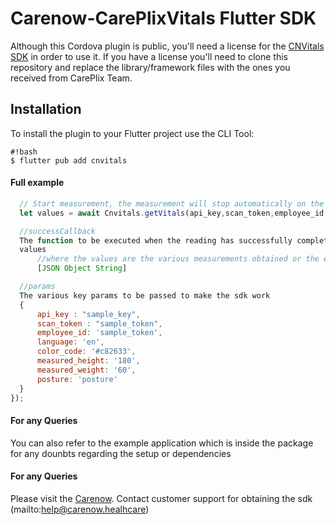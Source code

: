 # Carenow-CarePlixVitals Flutter SDK

Although this Cordova plugin is public, you'll need a license for the [CNVitals SDK](http://www.carenowvitals.com/) in order to use it.
If you have a license you'll need to clone this repository and replace the library/framework files with the ones you received from CarePlix Team.

## Installation

To install the plugin to your Flutter project use the CLI Tool:

```
#!bash
$ flutter pub add cnvitals
```

#### Full example

```javascript
  // Start measurement, the measurement will stop automatically on the end.  
  let values = await Cnvitals.getVitals(api_key,scan_token,employee_id, language, color_code, measured_height, measured_weight, posture);

  //successCallback
  The function to be executed when the reading has successfully completed or failed
  values
      //where the values are the various measurements obtained or the error occured 
      [JSON Object String]

  //params
  The various key params to be passed to make the sdk work
  {
      api_key : "sample_key",
      scan_token : "sample_token",
      employee_id: 'sample_token',
      language: 'en',
      color_code: '#c82633',
      measured_height: '180',
      measured_weight: '60',
      posture: 'posture' 
  } 
});
````
#### For any Queries

You can also refer to the example application which is inside the package for any dounbts regarding the setup or dependencies

#### For any Queries

Please visit the [Carenow](https://www.carenow.healthcare).
Contact customer support for obtaining the sdk
(mailto:help@carenow.healhcare)
